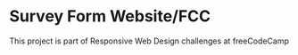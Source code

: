 # Survey Form Website/FCC
This project is part of Responsive Web Design challenges at freeCodeCamp


